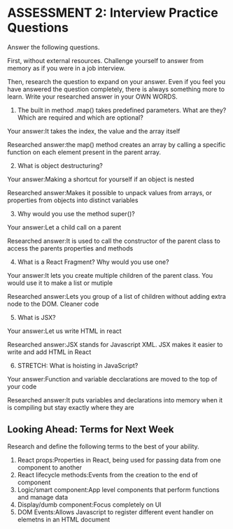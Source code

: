 # ASSESSMENT 2: Interview Practice Questions

Answer the following questions.

First, without external resources. Challenge yourself to answer from memory as if you were in a job interview.

Then, research the question to expand on your answer. Even if you feel you have answered the question completely, there is always something more to learn. Write your researched answer in your OWN WORDS.

1. The built in method .map() takes predefined parameters. What are they? Which are required and which are optional?

  Your answer:It takes the index, the value and the array itself

  Researched answer:the map() method creates an array by calling a specific function on each element present in the parent array.



2. What is object destructuring?

  Your answer:Making a shortcut for yourself if an object is nested

  Researched answer:Makes it possible to unpack values from arrays, or properties from objects into distinct variables



3. Why would you use the method super()?

  Your answer:Let a child call on a parent

  Researched answer:It is used to call the constructor of the parent class to access the parents properties and methods



4. What is a React Fragment? Why would you use one?

  Your answer:It lets you create multiple children of the parent class. You would use it to make a list or mutiple 

  Researched answer:Lets you group of a list of children without adding extra node to the DOM. Cleaner code



5. What is JSX?

  Your answer:Let us write HTML in react

  Researched answer:JSX stands for Javascript XML. JSX makes it easier to write and add HTML in React



6. STRETCH: What is hoisting in JavaScript?

  Your answer:Function and variable decclarations are moved to the top of your code

  Researched answer:It puts variables and declarations into memory when it is compiling but stay exactly where they are



## Looking Ahead: Terms for Next Week

Research and define the following terms to the best of your ability.

1. React props:Properties in React, being used for passing data from one component to another
2. React lifecycle methods:Events from the creation to the end of component
3. Logic/smart component:App level components that perform functions and manage data
4. Display/dumb component:Focus completely on UI
5. DOM Events:Allows Javascript to register different event handler on elemetns in an HTML document
